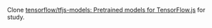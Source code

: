 Clone [tensorflow/tfjs-models: Pretrained models for TensorFlow.js](https://github.com/tensorflow/tfjs-models) for study.